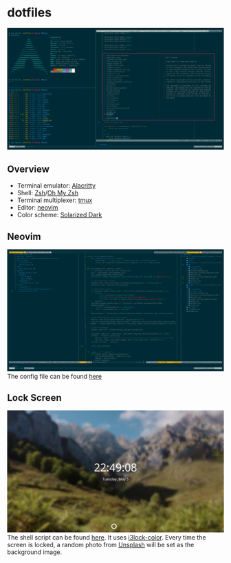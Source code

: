 # dotfiles
![terminal](screenshots/terminal.png)

## Overview
- Terminal emulator: [Alacritty](https://github.com/alacritty/alacritty)
- Shell: [Zsh](https://www.zsh.org/)/[Oh My Zsh](https://ohmyz.sh/)
- Terminal multiplexer: [tmux](https://github.com/tmux/tmux/wiki)
- Editor: [neovim](https://neovim.io/)
- Color scheme: [Solarized Dark](https://ethanschoonover.com/solarized/)

## Neovim
![neovim](screenshots/vim.png)
The config file can be found [here](nvim)


## Lock Screen
![neovim](screenshots/lock.png)
The shell script can be found [here](bin/lock). It uses
[i3lock-color](https://github.com/Raymo111/i3lock-color). Every time the screen is
locked, a random photo from [Unsplash](https://unsplash.com/) will be set as the
background image.
